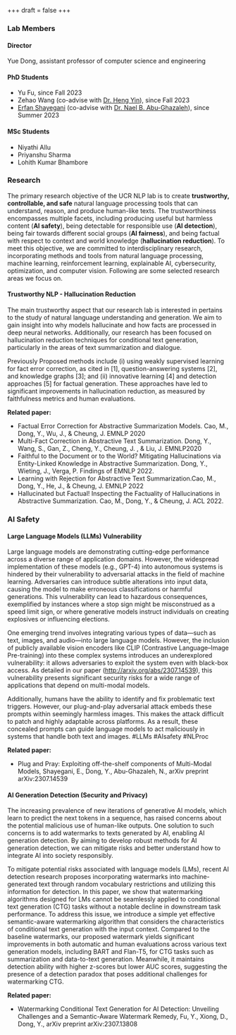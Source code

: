+++
draft = false
+++

### Lab Members 

#### Director 
Yue Dong, assistant professor of computer science and engineering 

#### PhD Students 
- Yu Fu, since Fall 2023
- Zehao Wang (co-advise with [Dr. Heng Yin](https://www.cs.ucr.edu/~heng/)), since Fall 2023
- [Erfan Shayegani](https://erfanshayegani.github.io/) (co-advise with [Dr. Nael B. Abu-Ghazaleh](https://www.cs.ucr.edu/~nael/)), since Summer 2023


#### MSc Students 
- Niyathi Allu 
- Priyanshu Sharma
- Lohith Kumar Bhambore


### Research 

The primary research objective of the UCR NLP lab is to create **trustworthy, controllable, and safe** natural language processing tools that can understand, reason, and produce human-like texts. The trustworthiness encompasses multiple facets, including producing useful but harmless content (**AI safety**), being detectable for responsible use (**AI detection**), being fair towards different social groups (**AI fairness**), and being factual with respect to context and world knowledge (**hallucination reduction**). To meet this objective, we are committed to interdisciplinary research, incorporating methods and tools from natural language processing, machine learning, reinforcement learning, explainable AI, cybersecurity, optimization, and computer vision. Following are some selected research areas we focus on.


#### Trustworthy NLP - Hallucination Reduction 

The main trustworthy aspect that our research lab is interested in pertains to the study of natural language understanding and generation. We aim to gain insight into why models hallucinate and how facts are processed in deep neural networks. Additionally, our research has been focused on hallucination reduction techniques for conditional text generation, particularly in the areas of text summarization and dialogue.

Previously Proposed methods include (i) using weakly supervised learning for fact error correction, as cited in [1], question-answering systems [2], and knowledge graphs [3]; and (ii) innovative learning [4] and detection approaches [5] for factual generation. These approaches have led to significant improvements in hallucination reduction, as measured by faithfulness metrics and human evaluations.


**Related paper:**
- Factual Error Correction for Abstractive Summarization Models.  Cao, M., Dong, Y., Wu, J., & Cheung, J.   EMNLP 2020
- Multi-Fact Correction in Abstractive Text Summarization. Dong, Y., Wang, S., Gan, Z., Cheng, Y., Cheung, J. , & Liu, J.  EMNLP2020
- Faithful to the Document or to the World? Mitigating Hallucinations via Entity-Linked Knowledge in Abstractive Summarization. Dong, Y.,  Wieting, J., Verga, P. Findings of EMNLP 2022.
- Learning with Rejection for Abstractive Text Summarization.Cao, M., Dong, Y., He, J., & Cheung, J.  EMNLP 2022
- Hallucinated but Factual! Inspecting the Factuality of Hallucinations in Abstractive Summarization. Cao, M., Dong, Y., & Cheung, J.  ACL 2022.


### AI Safety

#### Large Language Models (LLMs) Vulnerability 

Large language models are demonstrating cutting-edge performance across a diverse range of application domains. However, the widespread implementation of these models (e.g., GPT-4) into autonomous systems is hindered by their vulnerability to adversarial attacks in the field of machine learning. Adversaries can introduce subtle alterations into input data, causing the model to make erroneous classifications or harmful generations. This vulnerability can lead to hazardous consequences, exemplified by instances where a stop sign might be misconstrued as a speed limit sign, or where generative models instruct individuals on creating explosives or influencing elections.

One emerging trend involves integrating various types of data—such as text, images, and audio—into large language models. However, the inclusion of publicly available vision encoders like CLIP (Contrastive Language–Image Pre-training) into these complex systems introduces an underexplored vulnerability: it allows adversaries to exploit the system even with black-box access. As detailed in our paper (http://arxiv.org/abs/2307.14539), this vulnerability presents significant security risks for a wide range of applications that depend on multi-modal models. 


Additionally, humans have the ability to identify and fix problematic text triggers. However, our plug-and-play adversarial attack embeds these prompts within seemingly harmless images. This makes the attack difficult to patch and highly adaptable across platforms. As a result, these concealed prompts can guide language models to act maliciously in systems that handle both text and images.  #LLMs #AIsafety #NLProc


**Related paper:**
- Plug and Pray: Exploiting off-the-shelf components of Multi-Modal Models, Shayegani, E., Dong, Y., Abu-Ghazaleh, N., arXiv preprint arXiv:2307.14539


####  AI Generation Detection (Security and Privacy)
The increasing prevalence of new iterations of generative AI models, which learn to predict the next tokens in a sequence, has raised concerns about the potential malicious use of human-like outputs. One solution to such concerns is to add watermarks to texts generated by AI, enabling AI generation detection. By aiming to develop robust methods for AI generation detection, we can mitigate risks and better understand how to integrate AI into society responsibly.


To mitigate potential risks associated with language models (LMs), recent AI detection research proposes incorporating watermarks into machine-generated text through random vocabulary restrictions and utilizing this information for detection. In this paper, we show that watermarking algorithms designed for LMs cannot be seamlessly applied to conditional text generation (CTG) tasks without a notable decline in downstream task performance. To address this issue, we introduce a simple yet effective semantic-aware watermarking algorithm that considers the characteristics of conditional text generation with the input context. Compared to the baseline watermarks, our proposed watermark yields significant improvements in both automatic and human evaluations across various text generation models, including BART and Flan-T5, for CTG tasks such as summarization and data-to-text generation. Meanwhile, it maintains detection ability with higher z-scores but lower AUC scores, suggesting the presence of a detection paradox that poses additional challenges for watermarking CTG. 


**Related paper:**
- Watermarking Conditional Text Generation for AI Detection: Unveiling Challenges and a Semantic-Aware Watermark Remedy, Fu, Y., Xiong, D., Dong, Y., arXiv preprint arXiv:2307.13808




